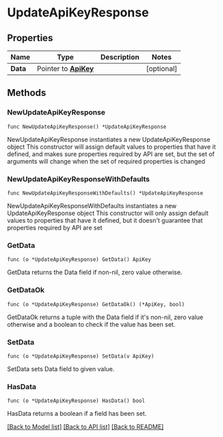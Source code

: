 # UpdateApiKeyResponse

## Properties

Name | Type | Description | Notes
------------ | ------------- | ------------- | -------------
**Data** | Pointer to [**ApiKey**](ApiKey.md) |  | [optional] 

## Methods

### NewUpdateApiKeyResponse

`func NewUpdateApiKeyResponse() *UpdateApiKeyResponse`

NewUpdateApiKeyResponse instantiates a new UpdateApiKeyResponse object
This constructor will assign default values to properties that have it defined,
and makes sure properties required by API are set, but the set of arguments
will change when the set of required properties is changed

### NewUpdateApiKeyResponseWithDefaults

`func NewUpdateApiKeyResponseWithDefaults() *UpdateApiKeyResponse`

NewUpdateApiKeyResponseWithDefaults instantiates a new UpdateApiKeyResponse object
This constructor will only assign default values to properties that have it defined,
but it doesn't guarantee that properties required by API are set

### GetData

`func (o *UpdateApiKeyResponse) GetData() ApiKey`

GetData returns the Data field if non-nil, zero value otherwise.

### GetDataOk

`func (o *UpdateApiKeyResponse) GetDataOk() (*ApiKey, bool)`

GetDataOk returns a tuple with the Data field if it's non-nil, zero value otherwise
and a boolean to check if the value has been set.

### SetData

`func (o *UpdateApiKeyResponse) SetData(v ApiKey)`

SetData sets Data field to given value.

### HasData

`func (o *UpdateApiKeyResponse) HasData() bool`

HasData returns a boolean if a field has been set.


[[Back to Model list]](../README.md#documentation-for-models) [[Back to API list]](../README.md#documentation-for-api-endpoints) [[Back to README]](../README.md)


